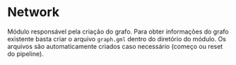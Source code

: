 # Network

Módulo responsável pela criação do grafo. Para obter informações do grafo existente basta criar o arquivo `graph.gml` dentro do diretório do módulo. Os arquivos são automaticamente criados caso necessário (começo ou reset do pipeline).
